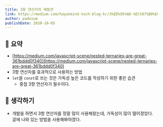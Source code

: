 ```yaml
---
title: 3항 연산자의 재발견 
link: https://medium.com/hayanmind-tech-blog-kr/3%ED%95%AD-%EC%97%B0%EC%82%B0%EC%9E%90%EC%9D%98-%EC%9E%AC%EB%B0%9C%EA%B2%AC-a3f815bcdbb8
author: padosum
publishDate: 2020-10-05
---
```

## 📝 요약 

- [https://medium.com/javascript-scene/nested-ternaries-are-great-361bddd0f340](https://medium.com/javascript-scene/nested-ternaries-are-great-361bddd0f340)
- 3항 연산자를 효과적으로 사용하는 방법 
- `let`을 `const`로 쓰는 것은 가독성 높은 코드를 작성하기 위한 좋은 습관  
    - 중첩 3항 연산자가 필수이다.  

## 🤔 생각하기  
- 개발을 하면서 3항 연산자를 정말 많이 사용해왔는데, 가독성이 많이 떨어졌었다. 글에 나와 있는 방법을 사용해봐야겠다.    
